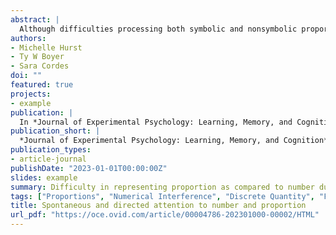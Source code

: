 ```yaml
---
abstract: |
  Although difficulties processing both symbolic and nonsymbolic proportion compared with absolute number are well established, the mechanisms involved remain unclear. We investigate four potential explanations to account for better number processing in adulthood: (a) number is more salient than proportion, (b) number is encoded more automatically than proportion, (c) proportion is more effortfully processed than number, and (d) number competes with proportion during decision making. Across three experiments, we used a delayed match-to-sample paradigm in which adults were asked which of two alternatives matched a sample set of red and blue dots. We systematically manipulated which dimension of the sample participants matched (number of red dots, total number of dots, proportion of red dots), the presence/absence of the competing quantity in the choice alternatives, and when they were told which quantitative dimension to encode (before vs. after the sample presentation, or not at all). Overall, data reveal that proportion was less salient than the numerical subset. Additionally, the number of items within the subset, but not the total number of items in the superset, interfered with proportion-based responding. Last, even in the absence of response competition and costly task demands, proportion matching took longer than number matching, highlighting basic processing differences. Together, results reveal pervasive difficulties in representing proportion compared with number, even when task demands are unambiguous. However, this varied depending on the numerical set involved and across encoding, processing, and decision processes. We discuss the implications of these findings for theories of ratio processing and of quantity more generally.
authors:
- Michelle Hurst
- Ty W Boyer
- Sara Cordes
doi: ""
featured: true
projects:
- example
publication: |
  In *Journal of Experimental Psychology: Learning, Memory, and Cognition*
publication_short: |
  *Journal of Experimental Psychology: Learning, Memory, and Cognition*
publication_types: 
- article-journal
publishDate: "2023-01-01T00:00:00Z"
slides: example
summary: Difficulty in representing proportion as compared to number due to numerical interference and overall salience.
tags: ["Proportions", "Numerical Interference", "Discrete Quantity", "Fractions"]
title: Spontaneous and directed attention to number and proportion
url_pdf: "https://oce.ovid.com/article/00004786-202301000-00002/HTML"
---
```

